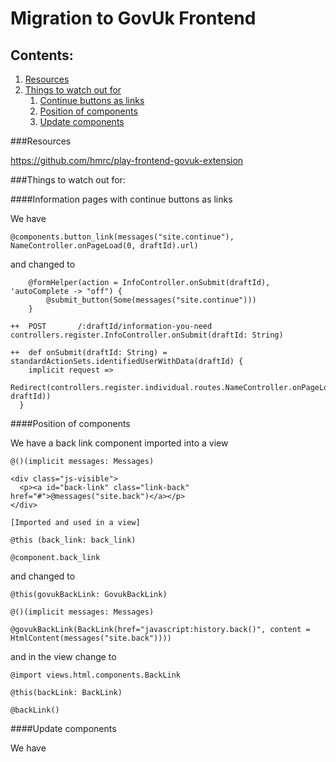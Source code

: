 
# Migration to GovUk Frontend

## Contents:
1. [Resources](#resources)
1. [Things to watch out for](#things-to-watch-out-for)
    1. [Continue buttons as links](#information-pages-with-continue-buttons-as-links)
    1. [Position of components](#position-of-components)
    1. [Update components](#update-components)

###Resources

https://github.com/hmrc/play-frontend-govuk-extension

###Things to watch out for:

####Information pages with continue buttons as links

We have
```aidl
@components.button_link(messages("site.continue"), NameController.onPageLoad(0, draftId).url)
```
and changed to
```aidl
    @formHelper(action = InfoController.onSubmit(draftId), 'autoComplete -> "off") {
        @submit_button(Some(messages("site.continue")))
    }
    
++  POST       /:draftId/information-you-need               controllers.register.InfoController.onSubmit(draftId: String)

++  def onSubmit(draftId: String) = standardActionSets.identifiedUserWithData(draftId) {
    implicit request =>
      Redirect(controllers.register.individual.routes.NameController.onPageLoad(0, draftId))
  }
```

####Position of components

We have a back link component imported into a view
```aidl
@()(implicit messages: Messages)

<div class="js-visible">
  <p><a id="back-link" class="link-back" href="#">@messages("site.back")</a></p>
</div>

[Imported and used in a view]

@this (back_link: back_link)

@component.back_link
```

and changed to
```aidl
@this(govukBackLink: GovukBackLink)

@()(implicit messages: Messages)

@govukBackLink(BackLink(href="javascript:history.back()", content = HtmlContent(messages("site.back"))))
```
and in the view change to
```aidl
@import views.html.components.BackLink

@this(backLink: BackLink)

@backLink()
```

####Update components

We have